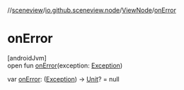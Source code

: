 //[sceneview](../../../index.md)/[io.github.sceneview.node](../index.md)/[ViewNode](index.md)/[onError](on-error.md)

# onError

[androidJvm]\
open fun [onError](on-error.md)(exception: [Exception](https://kotlinlang.org/api/latest/jvm/stdlib/kotlin/-exception/index.html))

var [onError](on-error.md): ([Exception](https://kotlinlang.org/api/latest/jvm/stdlib/kotlin/-exception/index.html)) -&gt; [Unit](https://kotlinlang.org/api/latest/jvm/stdlib/kotlin/-unit/index.html)? = null
